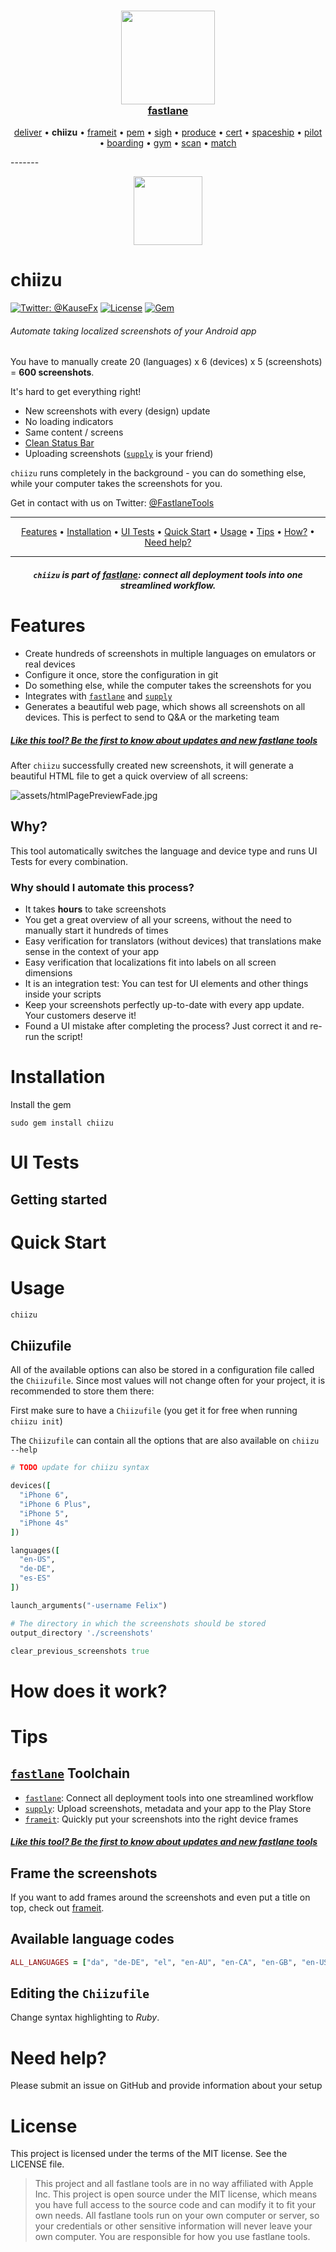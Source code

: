 <h3 align="center">
  <a href="https://github.com/fastlane/fastlane">
    <img src="assets/fastlane.png" width="150" />
    <br />
    fastlane
  </a>
</h3>
<p align="center">
  <a href="https://github.com/fastlane/deliver">deliver</a> &bull; 
  <b>chiizu</b> &bull; 
  <a href="https://github.com/fastlane/frameit">frameit</a> &bull; 
  <a href="https://github.com/fastlane/pem">pem</a> &bull; 
  <a href="https://github.com/fastlane/sigh">sigh</a> &bull; 
  <a href="https://github.com/fastlane/produce">produce</a> &bull;
  <a href="https://github.com/fastlane/cert">cert</a> &bull;
  <a href="https://github.com/fastlane/spaceship">spaceship</a> &bull;
  <a href="https://github.com/fastlane/pilot">pilot</a> &bull;
  <a href="https://github.com/fastlane/boarding">boarding</a> &bull;
  <a href="https://github.com/fastlane/gym">gym</a> &bull;
  <a href="https://github.com/fastlane/scan">scan</a> &bull;
  <a href="https://github.com/fastlane/match">match</a>
</p>
-------

<p align="center">
  <img src="assets/chiizu.png" height="110">
</p>

chiizu
============

[![Twitter: @KauseFx](https://img.shields.io/badge/contact-@KrauseFx-blue.svg?style=flat)](https://twitter.com/KrauseFx)
[![License](https://img.shields.io/badge/license-MIT-green.svg?style=flat)](https://github.com/fastlane/chiizu/blob/master/LICENSE)
[![Gem](https://img.shields.io/gem/v/chiizu.svg?style=flat)](http://rubygems.org/gems/chiizu)

###### Automate taking localized screenshots of your Android app

You have to manually create 20 (languages) x 6 (devices) x 5 (screenshots) = **600 screenshots**.

It's hard to get everything right!

- New screenshots with every (design) update
- No loading indicators
- Same content / screens
- [Clean Status Bar](#use-a-clean-status-bar)
- Uploading screenshots ([`supply`](https://github.com/fastlane/supply) is your friend)

`chiizu` runs completely in the background - you can do something else, while your computer takes the screenshots for you.

Get in contact with us on Twitter: [@FastlaneTools](https://twitter.com/FastlaneTools)

-------
<p align="center">
    <a href="#features">Features</a> &bull; 
    <a href="#installation">Installation</a> &bull; 
    <a href="#ui-tests">UI Tests</a> &bull; 
    <a href="#quick-start">Quick Start</a> &bull; 
    <a href="#usage">Usage</a> &bull; 
    <a href="#tips">Tips</a> &bull; 
    <a href="#how-does-it-work">How?</a> &bull; 
    <a href="#need-help">Need help?</a>
</p>

-------

<h5 align="center"><code>chiizu</code> is part of <a href="https://fastlane.tools">fastlane</a>: connect all deployment tools into one streamlined workflow.</h5>

# Features
- Create hundreds of screenshots in multiple languages on emulators or real devices
- Configure it once, store the configuration in git
- Do something else, while the computer takes the screenshots for you
- Integrates with [`fastlane`](https://fastlane.tools) and [`supply`](https://github.com/fastlane/supply)
- Generates a beautiful web page, which shows all screenshots on all devices. This is perfect to send to Q&A or the marketing team

##### [Like this tool? Be the first to know about updates and new fastlane tools](https://tinyletter.com/krausefx)

After `chiizu` successfully created new screenshots, it will generate a beautiful HTML file to get a quick overview of all screens:

![assets/htmlPagePreviewFade.jpg](assets/htmlPagePreviewFade.jpg)

## Why?

This tool automatically switches the language and device type and runs UI Tests for every combination.

### Why should I automate this process?

- It takes **hours** to take screenshots
- You get a great overview of all your screens, without the need to manually start it hundreds of times
- Easy verification for translators (without devices) that translations make sense in the context of your app
- Easy verification that localizations fit into labels on all screen dimensions
- It is an integration test: You can test for UI elements and other things inside your scripts
- Keep your screenshots perfectly up-to-date with every app update. Your customers deserve it!
- Found a UI mistake after completing the process? Just correct it and re-run the script!

# Installation

Install the gem

    sudo gem install chiizu
    
# UI Tests

## Getting started

# Quick Start

# Usage

```sh
chiizu
```

## Chiizufile

All of the available options can also be stored in a configuration file called the `Chiizufile`. Since most values will not change often for your project, it is recommended to store them there:

First make sure to have a `Chiizufile` (you get it for free when running `chiizu init`)

The `Chiizufile` can contain all the options that are also available on `chiizu --help`

```ruby
# TODO update for chiizu syntax

devices([
  "iPhone 6",
  "iPhone 6 Plus",
  "iPhone 5",
  "iPhone 4s"
])

languages([
  "en-US",
  "de-DE",
  "es-ES"
])

launch_arguments("-username Felix")

# The directory in which the screenshots should be stored
output_directory './screenshots'

clear_previous_screenshots true
```

# How does it work?

# Tips

## [`fastlane`](https://fastlane.tools) Toolchain

- [`fastlane`](https://fastlane.tools): Connect all deployment tools into one streamlined workflow
- [`supply`](https://github.com/fastlane/supply): Upload screenshots, metadata and your app to the Play Store
- [`frameit`](https://github.com/fastlane/frameit): Quickly put your screenshots into the right device frames

##### [Like this tool? Be the first to know about updates and new fastlane tools](https://tinyletter.com/krausefx)

## Frame the screenshots

If you want to add frames around the screenshots and even put a title on top, check out [frameit](https://github.com/fastlane/frameit).

## Available language codes
```ruby
ALL_LANGUAGES = ["da", "de-DE", "el", "en-AU", "en-CA", "en-GB", "en-US", "es-ES", "es-MX", "fi", "fr-CA", "fr-FR", "id", "it", "ja", "ko", "ms", "nl", "no", "pt-BR", "pt-PT", "ru", "sv", "th", "tr", "vi", "zh-Hans", "zh-Hant"]
```

## Editing the `Chiizufile`
Change syntax highlighting to *Ruby*.

# Need help?
Please submit an issue on GitHub and provide information about your setup

# License
This project is licensed under the terms of the MIT license. See the LICENSE file.

> This project and all fastlane tools are in no way affiliated with Apple Inc. This project is open source under the MIT license, which means you have full access to the source code and can modify it to fit your own needs. All fastlane tools run on your own computer or server, so your credentials or other sensitive information will never leave your own computer. You are responsible for how you use fastlane tools.
